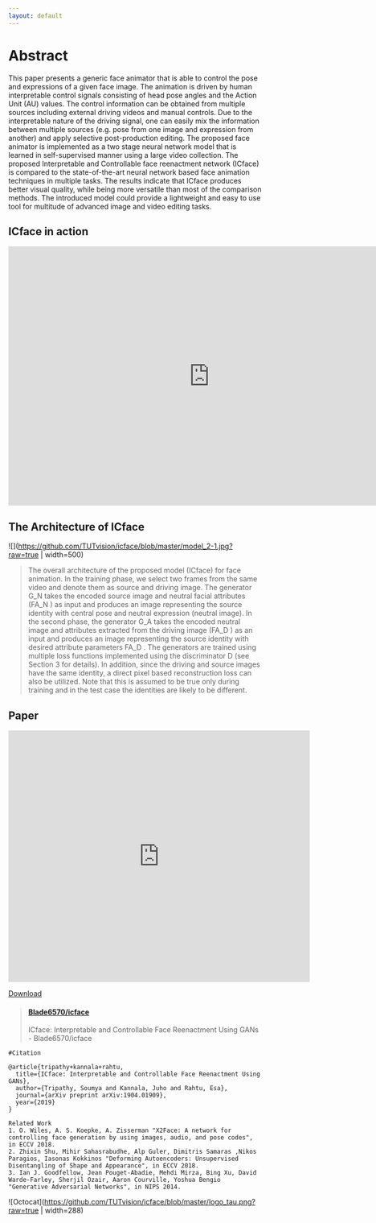 ```yaml
---
layout: default
---
```

# Abstract
This paper presents a generic face animator that is
able to control the pose and expressions of a given face image.
The animation is driven by human interpretable control signals
consisting of head pose angles and the Action Unit (AU) values.
The control information can be obtained from multiple sources
including external driving videos and manual controls. Due to the
interpretable nature of the driving signal, one can easily mix the
information between multiple sources (e.g. pose from one image
and expression from another) and apply selective post-production
editing. The proposed face animator is implemented as a two
stage neural network model that is learned in self-supervised
manner using a large video collection. The proposed Interpretable
and Controllable face reenactment network (ICface) is compared
to the state-of-the-art neural network based face animation
techniques in multiple tasks. The results indicate that ICface
produces better visual quality, while being more versatile than
most of the comparison methods. The introduced model could
provide a lightweight and easy to use tool for multitude of
advanced image and video editing tasks.
## ICface in action

<iframe width="800" height="515" src="https://www.youtube.com/embed/VhWrAjI6z0M" frameborder="0" allow="accelerometer; autoplay; encrypted-media; gyroscope; picture-in-picture" allowfullscreen></iframe>

## The Architecture of ICface

![](https://github.com/TUTvision/icface/blob/master/model_2-1.jpg?raw=true | width=500)
>The overall architecture of the proposed model (ICface)
for face animation. In the training phase, we select two frames
from the same video and denote them as source and driving
image. The generator G\_N takes the encoded source image and
neutral facial attributes (FA\_N ) as input and produces an image
representing the source identity with central pose and neutral
expression (neutral image). In the second phase, the generator
G\_A takes the encoded neutral image and attributes extracted
from the driving image (FA\_D ) as an input and produces an
image representing the source identity with desired attribute
parameters FA\_D . The generators are trained using multiple
loss functions implemented using the discriminator D (see
Section 3 for details). In addition, since the driving and
source images have the same identity, a direct pixel based
reconstruction loss can also be utilized. Note that this is
assumed to be true only during training and in the test case
the identities are likely to be different.

<!--## Translation using supervision across datasets
> The training set contains 2975 paired images from cityscapes dataset and 100 unpaired images from
Mapillary vistas dataset. All the models are tested on Mapillary vistas images that are
not involved in training.
> pix2pix is trained only on paired data (from cityscapes) and CycleGAN is trained only on unpaired data (from Mapillary vistas).
> Our model achives high quality results by utilizing both paired and unpaired data simultaneously and outperforms the state-of-the-art approaches.
![Bra](https://github.com/TUTvision/Learning-image-to-image-translation-using-paired-and-unpaired-training-samples/blob/master/comp3.png?raw=true "mapo Image")
-->
## Paper

 <iframe src="https://arxiv.org/pdf/1904.01909.pdf" height="500" width="600" style="border:none;" name="iframe_a">
</iframe>
<p><a href="https://arxiv.org/abs/1904.01909">Download</a></p>

<blockquote class="embedly-card"><h4><a href="https://github.com/Blade6570/icface">Blade6570/icface</a></h4><p>ICface: Interpretable and Controllable Face Reenactment Using GANs - Blade6570/icface</p></blockquote>
<script async src="//cdn.embedly.com/widgets/platform.js" charset="UTF-8"></script>

<!--<iframe width="360" height="315" src="https://arxiv.org/abs/1904.01909"></iframe> -->
```  
#Citation 

@article{tripathy+kannala+rahtu,
  title={ICface: Interpretable and Controllable Face Reenactment Using GANs},
  author={Tripathy, Soumya and Kannala, Juho and Rahtu, Esa},
  journal={arXiv preprint arXiv:1904.01909},
  year={2019}
}

```
<!--
```
Note: For the citations of the datasets and existing methods (e.g. cycleGAN, pix2pix) mentioned in this page, please refer to the paper: https://arxiv.org/abs/1805.03189. 
```
-->
```
Related Work
1. O. Wiles, A. S. Koepke, A. Zisserman "X2Face: A network for controlling face generation by using images, audio, and pose codes", in ECCV 2018.
2. Zhixin Shu, Mihir Sahasrabudhe, Alp Guler, Dimitris Samaras ,Nikos Paragios, Iasonas Kokkinos "Deforming Autoencoders: Unsupervised Disentangling of Shape and Appearance", in ECCV 2018.
3. Ian J. Goodfellow, Jean Pouget-Abadie, Mehdi Mirza, Bing Xu, David Warde-Farley, Sherjil Ozair, Aaron Courville, Yoshua Bengio "Generative Adversarial Networks", in NIPS 2014. 
```

<!--<img src="https://github.com/TUTvision/icface/blob/master/logo_tau.png" width="288" height="158"> -->
![Octocat](https://github.com/TUTvision/icface/blob/master/logo_tau.png?raw=true | width=288)


